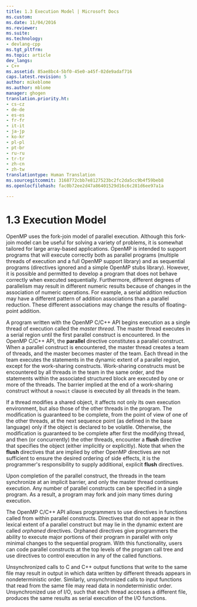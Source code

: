 ```yaml
---
title: 1.3 Execution Model | Microsoft Docs
ms.custom: 
ms.date: 11/04/2016
ms.reviewer: 
ms.suite: 
ms.technology:
- devlang-cpp
ms.tgt_pltfrm: 
ms.topic: article
dev_langs:
- C++
ms.assetid: 85ae8bc4-5bf0-45e0-a45f-02de9adaf716
caps.latest.revision: 5
author: mikeblome
ms.author: mblome
manager: ghogen
translation.priority.ht:
- cs-cz
- de-de
- es-es
- fr-fr
- it-it
- ja-jp
- ko-kr
- pl-pl
- pt-br
- ru-ru
- tr-tr
- zh-cn
- zh-tw
translationtype: Human Translation
ms.sourcegitcommit: 3168772cbb7e8127523bc2fc2da5cc9b4f59beb8
ms.openlocfilehash: fac0b72ee2d47a86401529d16c6c281d6ee97a1a

---
```

# 1.3 Execution Model
OpenMP uses the fork-join model of parallel execution. Although this fork-join model can be useful for solving a variety of problems, it is somewhat tailored for large array-based applications. OpenMP is intended to support programs that will execute correctly both as parallel programs (multiple threads of execution and a full OpenMP support library) and as sequential programs (directives ignored and a simple OpenMP stubs library). However, it is possible and permitted to develop a program that does not behave correctly when executed sequentially. Furthermore, different degrees of parallelism may result in different numeric results because of changes in the association of numeric operations. For example, a serial addition reduction may have a different pattern of addition associations than a parallel reduction. These different associations may change the results of floating-point addition.  
  
 A program written with the OpenMP C/C++ API begins execution as a single thread of execution called the *master thread*. The master thread executes in a serial region until the first parallel construct is encountered. In the OpenMP C/C++ API, the **parallel** directive constitutes a parallel construct. When a parallel construct is encountered, the master thread creates a team of threads, and the master becomes master of the team. Each thread in the team executes the statements in the dynamic extent of a parallel region, except for the work-sharing constructs. Work-sharing constructs must be encountered by all threads in the team in the same order, and the statements within the associated structured block are executed by one or more of the threads. The barrier implied at the end of a work-sharing construct without a `nowait` clause is executed by all threads in the team.  
  
 If a thread modifies a shared object, it affects not only its own execution environment, but also those of the other threads in the program. The modification is guaranteed to be complete, from the point of view of one of the other threads, at the next sequence point (as defined in the base language) only if the object is declared to be volatile. Otherwise, the modification is guaranteed to be complete after first the modifying thread, and then (or concurrently) the other threads, encounter a **flush** directive that specifies the object (either implicitly or explicitly). Note that when the **flush** directives that are implied by other OpenMP directives are not sufficient to ensure the desired ordering of side effects, it is the programmer's responsibility to supply additional, explicit **flush** directives.  
  
 Upon completion of the parallel construct, the threads in the team synchronize at an implicit barrier, and only the master thread continues execution. Any number of parallel constructs can be specified in a single program. As a result, a program may fork and join many times during execution.  
  
 The OpenMP C/C++ API allows programmers to use directives in functions called from within parallel constructs. Directives that do not appear in the lexical extent of a parallel construct but may lie in the dynamic extent are called *orphaned* directives. Orphaned directives give programmers the ability to execute major portions of their program in parallel with only minimal changes to the sequential program. With this functionality, users can code parallel constructs at the top levels of the program call tree and use directives to control execution in any of the called functions.  
  
 Unsynchronized calls to C and C++ output functions that write to the same file may result in output in which data written by different threads appears in nondeterministic order. Similarly, unsynchronized calls to input functions that read from the same file may read data in nondeterministic order. Unsynchronized use of I/O, such that each thread accesses a different file, produces the same results as serial execution of the I/O functions.


<!--HONumber=Jan17_HO2-->



